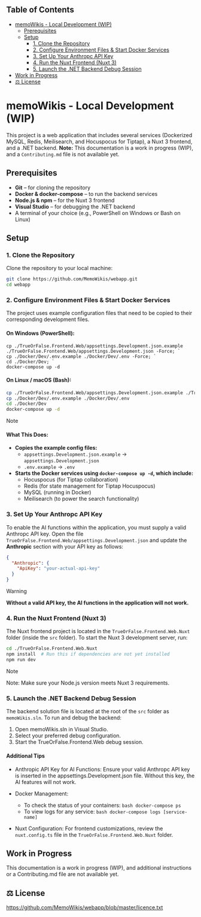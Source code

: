 ## Table of Contents

- [memoWikis - Local Development (WIP)](#memowikis---local-development-wip)
  - [Prerequisites](#prerequisites)
  - [Setup](#setup)
    - [1. Clone the Repository](#1-clone-the-repository)
    - [2. Configure Environment Files & Start Docker Services](#2-configure-environment-files--start-docker-services)
    - [3. Set Up Your Anthropc API Key](#3-set-up-your-anthropc-api-key)
    - [4. Run the Nuxt Frontend (Nuxt 3)](#4-run-the-nuxt-frontend-nuxt-3)
    - [5. Launch the .NET Backend Debug Session](#5-launch-the-net-backend-debug-session)
- [Work in Progress](#work-in-progress)
- [⚖️ License](#️-license)


# memoWikis - Local Development (WIP)

This project is a web application that includes several services (Dockerized MySQL, Redis, Meilisearch, and Hocuspocus for Tiptap), a Nuxt 3 frontend, and a .NET backend. **Note:** This documentation is a work in progress (WIP), and a `Contributing.md` file is not available yet.

## Prerequisites

- **Git** – for cloning the repository  
- **Docker & docker-compose** – to run the backend services  
- **Node.js & npm** – for the Nuxt 3 frontend  
- **Visual Studio** – for debugging the .NET backend  
- A terminal of your choice (e.g., PowerShell on Windows or Bash on Linux)

## Setup

### 1. Clone the Repository

Clone the repository to your local machine:

```bash
git clone https://github.com/MemoWikis/webapp.git
cd webapp
```


### 2. Configure Environment Files & Start Docker Services
The project uses example configuration files that need to be copied to their corresponding development files.

#### On Windows (PowerShell):
```ppwershell
cp ./TrueOrFalse.Frontend.Web/appsettings.Development.json.example ./TrueOrFalse.Frontend.Web/appsettings.Development.json -Force; `
cp ./Docker/Dev/.env.example ./Docker/Dev/.env -Force; `
cd ./Docker/Dev; `
docker-compose up -d
```

#### On Linux / macOS (Bash):
```bash
cp ./TrueOrFalse.Frontend.Web/appsettings.Development.json.example ./TrueOrFalse.Frontend.Web/appsettings.Development.json
cp ./Docker/Dev/.env.example ./Docker/Dev/.env
cd ./Docker/Dev
docker-compose up -d
```
> [!NOTE] 
> #### What This Does:
> 
> - **Copies the example config files:**
>     - `appsettings.Development.json.example` → `appsettings.Development.json`
>     - `.env.example` → `.env`
> - **Starts the Docker services using `docker-compose up -d`, which include:**
>     - Hocuspocus (for Tiptap collaboration)
>     - Redis (for state management for Tiptap Hocuspocus)
>     - MySQL (running in Docker)
>     - Meilisearch (to power the search functionality)

### 3. Set Up Your Anthropc API Key
To enable the AI functions within the application, you must supply a valid Anthropc API key. Open the file `TrueOrFalse.Frontend.Web/appsettings.Development.json` and update the **Anthropic** section with your API key as follows:

```json
{
  "Anthropic": {
    "ApiKey": "your-actual-api-key"
  }
}
```
> [!WARNING]  
> **Without a valid API key, the AI functions in the application will not work.**

### 4. Run the Nuxt Frontend (Nuxt 3)
The Nuxt frontend project is located in the `TrueOrFalse.Frontend.Web.Nuxt` folder (inside the `src` folder). To start the Nuxt 3 development server, run:

```bash
cd ./TrueOrFalse.Frontend.Web.Nuxt
npm install  # Run this if dependencies are not yet installed
npm run dev
```
> [!NOTE]  
> Note: Make sure your Node.js version meets Nuxt 3 requirements.

### 5. Launch the .NET Backend Debug Session
The backend solution file is located at the root of the `src` folder as `memoWikis.sln`. To run and debug the backend:

1. Open memoWikis.sln in Visual Studio.
2. Select your preferred debug configuration.
3. Start the TrueOrFalse.Frontend.Web debug session.

#### Additional Tips
- Anthropic API Key for AI Functions: Ensure your valid Anthropc API key is inserted in the appsettings.Development.json file. Without this key, the AI features will not work.

- Docker Management:
  - To check the status of your containers:
`bash
docker-compose ps
`
  - To view logs for any service:
     `bash
docker-compose logs [service-name]`
- Nuxt Configuration: For frontend customizations, review the `nuxt.config.ts` file in the `TrueOrFalse.Frontend.Web.Nuxt` folder.

## Work in Progress
This documentation is a work in progress (WIP), and additional instructions or a Contributing.md file are not available yet.

## ⚖️ License
https://github.com/MemoWikis/webapp/blob/master/licence.txt
